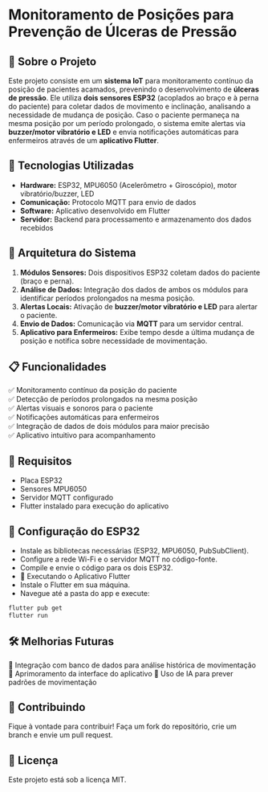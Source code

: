 # Monitoramento de Posições para Prevenção de Úlceras de Pressão

## 📌 Sobre o Projeto  

Este projeto consiste em um **sistema IoT** para monitoramento contínuo da posição de pacientes acamados, prevenindo o desenvolvimento de **úlceras de pressão**. Ele utiliza **dois sensores ESP32** (acoplados ao braço e à perna do paciente) para coletar dados de movimento e inclinação, analisando a necessidade de mudança de posição. Caso o paciente permaneça na mesma posição por um período prolongado, o sistema emite alertas via **buzzer/motor vibratório e LED** e envia notificações automáticas para enfermeiros através de um **aplicativo Flutter**.  

## 🚀 Tecnologias Utilizadas  

- **Hardware:** ESP32, MPU6050 (Acelerômetro + Giroscópio), motor vibratório/buzzer, LED  
- **Comunicação:** Protocolo MQTT para envio de dados  
- **Software:** Aplicativo desenvolvido em Flutter  
- **Servidor:** Backend para processamento e armazenamento dos dados recebidos  

## 📡 Arquitetura do Sistema  

1. **Módulos Sensores:** Dois dispositivos ESP32 coletam dados do paciente (braço e perna).  
2. **Análise de Dados:** Integração dos dados de ambos os módulos para identificar períodos prolongados na mesma posição.  
3. **Alertas Locais:** Ativação de **buzzer/motor vibratório e LED** para alertar o paciente.  
4. **Envio de Dados:** Comunicação via **MQTT** para um servidor central.  
5. **Aplicativo para Enfermeiros:** Exibe tempo desde a última mudança de posição e notifica sobre necessidade de movimentação.  

## 📋 Funcionalidades  

✅ Monitoramento contínuo da posição do paciente  
✅ Detecção de períodos prolongados na mesma posição  
✅ Alertas visuais e sonoros para o paciente  
✅ Notificações automáticas para enfermeiros  
✅ Integração de dados de dois módulos para maior precisão  
✅ Aplicativo intuitivo para acompanhamento  

## 🔧 Requisitos  

- Placa ESP32  
- Sensores MPU6050  
- Servidor MQTT configurado  
- Flutter instalado para execução do aplicativo  

## 🔨 Configuração do ESP32

- Instale as bibliotecas necessárias (ESP32, MPU6050, PubSubClient).
- Configure a rede Wi-Fi e o servidor MQTT no código-fonte.
- Compile e envie o código para os dois ESP32.
- 📱 Executando o Aplicativo Flutter
- Instale o Flutter em sua máquina.
- Navegue até a pasta do app e execute:

```sh
flutter pub get
flutter run
```

## 🛠 Melhorias Futuras

🔹 Integração com banco de dados para análise histórica de movimentação
🔹 Aprimoramento da interface do aplicativo
🔹 Uso de IA para prever padrões de movimentação

## 🤝 Contribuindo

Fique à vontade para contribuir! Faça um fork do repositório, crie um branch e envie um pull request.

## 📄 Licença

Este projeto está sob a licença MIT.
